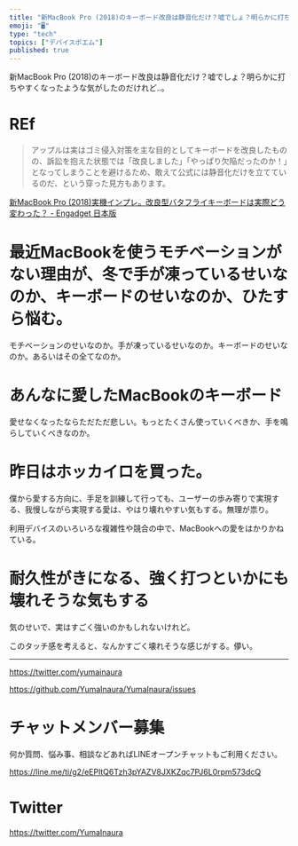 ```yaml
---
title: "新MacBook Pro (2018)のキーボード改良は静音化だけ？嘘でしょ？明らかに打ちやすくなったような気がしたのだけれど‥。"
emoji: "🖥"
type: "tech"
topics: ["デバイスポエム"]
published: true
---
```


新MacBook Pro (2018)のキーボード改良は静音化だけ？嘘でしょ？明らかに打ちやすくなったような気がしたのだけれど‥。

# REf

>アップルは実はゴミ侵入対策を主な目的としてキーボードを改良したものの、訴訟を抱えた状態では「改良しました」「やっぱり欠陥だったのか！」となってしまうことを避けるため、敢えて公式には静音化だけを立てているのだ、という穿った見方もあります。

[新MacBook Pro (2018)実機インプレ。改良型バタフライキーボードは実際どう変わった？ - Engadget 日本版](https://japanese.engadget.com/2018/07/19/macbook-pro-2018/)

# 最近MacBookを使うモチベーションがない理由が、冬で手が凍っているせいなのか、キーボードのせいなのか、ひたすら悩む。

モチベーションのせいなのか。手が凍っているせいなのか。キーボードのせいなのか。あるいはその全てなのか。

# あんなに愛したMacBookのキーボード

愛せなくなったならただただ悲しい。もっとたくさん使っていくべきか、手を鳴らしていくべきなのか。

# 昨日はホッカイロを買った。

僕から愛する方向に、手足を訓練して行っても、ユーザーの歩み寄りで実現する、我慢しながら実現する愛は、やはり壊れやすい気もする。無理が祟り。

利用デバイスのいろいろな複雑性や競合の中で、MacBookへの愛をはかりかねている。

# 耐久性がきになる、強く打つといかにも壊れそうな気もする

気のせいで、実はすごく強いのかもしれないけれど。

このタッチ感を考えると、なんかすごく壊れそうな感じがする。儚い。

---

https://twitter.com/yumainaura

https://github.com/YumaInaura/YumaInaura/issues









<!-- Update From Qiita API -->

# チャットメンバー募集


何か質問、悩み事、相談などあればLINEオープンチャットもご利用ください。

https://line.me/ti/g2/eEPltQ6Tzh3pYAZV8JXKZqc7PJ6L0rpm573dcQ





# Twitter


https://twitter.com/YumaInaura


<!-- Update From Qiita API -->


